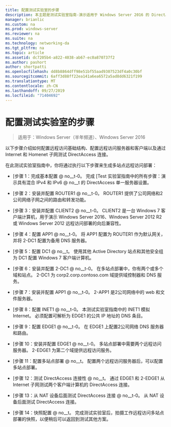```yaml
---
title: 配置测试实验室的步骤
description: 本主题是测试实验室指南-演示适用于 Windows Server 2016 的 DirectAccess 多站点部署的一部分
manager: brianlic
ms.custom: na
ms.prod: windows-server
ms.reviewer: na
ms.suite: na
ms.technology: networking-da
ms.tgt_pltfrm: na
ms.topic: article
ms.assetid: dc7205b4-a822-4038-ab67-ec0a870737f2
ms.author: pashort
author: shortpatti
ms.openlocfilehash: dd8b8864dff98e51bf55aad9307523df4a0c30bf
ms.sourcegitcommit: 6aff3d88ff22ea141a6ea6572a5ad8dd6321f199
ms.translationtype: MT
ms.contentlocale: zh-CN
ms.lasthandoff: 09/27/2019
ms.locfileid: "71404692"
---
```

# <a name="steps-for-configuring-the-test-lab"></a>配置测试实验室的步骤

>适用于：Windows Server（半年频道）、Windows Server 2016

以下步骤介绍如何配置远程访问基础结构、配置远程访问服务器和客户端以及通过 Internet 和 Homenet 子网测试 DirectAccess 连接。  
  
在此测试实验室指南中，你将通过执行以下步骤来生成多站点远程访问部署：  
  
-   [步骤 1：完成基本配置 @ no__t-0。 完成 [Test 实验室指南中的所有步骤：演示具有混合 IPv4 和 IPv6 @ no__t 的 DirectAccess 单一服务器设置。  
  
-   [步骤 2：安装并配置 ROUTER1 @ no__t-0。 ROUTER1 提供了公司网络和2公司网络子网之间的路由和转发功能。  
  
-   [步骤 3：安装并配置 CLIENT2 @ no__t-0。 CLIENT2 是一台 Windows 7 客户端计算机，用于演示 Windows Server 2016、Windows Server 2012 R2 或 Windows Server 2012 远程访问部署的向后兼容性。  
  
-   [步骤 4：配置 APP1 @ no__t-0。 将 APP1 配置为 ROUTER1 作为默认网关，并将 2-DC1 配置为备用 DNS 服务器。  
  
-   [步骤 5：配置 DC1 @ no__t。 使用其他 Active Directory 站点和其他安全组为 DC1 配置 Windows 7 客户端计算机。  
  
-   [步骤 6：安装并配置 2-DC1 @ no__t-0。 在多站点部署中，你有两个或多个域和站点。 2-DC1 为 corp2.corp.contoso.com 域提供域控制器和 DNS 服务。  
  
-   [步骤 7：安装并配置 APP1 @ no__t-0。 2-APP1 是2公司网络中的 web 和文件服务器。  
  
-   [步骤 8：配置 INET1 @ no__t-0。 本测试实验室指南中的 INET1 模拟 Internet。 必须配置可解析为 EDGE1 的公共 IP 地址的 DNS 条目。  
  
-   [步骤 9：配置 EDGE1 @ no__t-0。 在 EDGE1 上配置2公司网络 DNS 服务器和路由。  
  
-   [步骤 10：安装并配置 EDGE1 @ no__t-0。 多站点部署中需要两个远程访问服务器。 2-EDGE1 为第二个域提供远程访问服务。  
  
-   [步骤 11：配置多站点部署 @ no__t。 配置两个远程访问服务器后，可以配置多站点部署。  
  
-   [步骤 12：测试 DirectAccess 连接性 @ no__t。 通过 EDGE1 和 2-EDGE1 从 Internet 子网测试两个客户端计算机的 DirectAccess 连接。  
  
-   [步骤 13：从 NAT 设备后面测试 DirectAccess 连接 @ no__t-0。 从 NAT 设备后面测试 DirectAccess 连接。  
  
-   [步骤 14：快照配置 @ no__t。 完成测试实验室后，拍摄工作远程访问多站点部署的快照，以便稍后可以返回到测试其他方案。  
  


